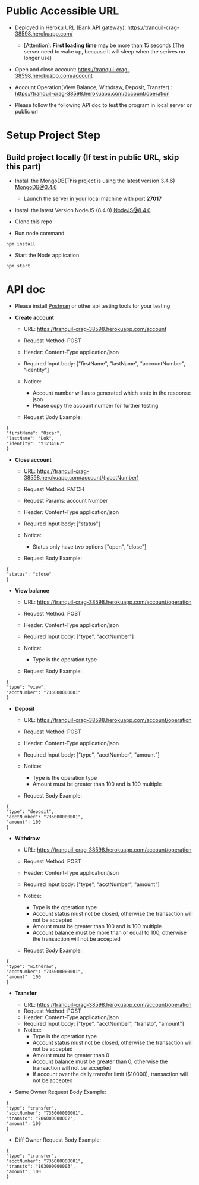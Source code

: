Public Accessible URL
=====================

- Deployed in Heroku URL (Bank API gateway): https://tranquil-crag-38598.herokuapp.com/
    - [Attention]: **First loading time** may be more than 15 seconds (The server need to wake up, because it will sleep when the serives no longer use)

- Open and close account: https://tranquil-crag-38598.herokuapp.com/account

- Account Operation(View Balance, Withdraw, Deposit, Transfer) : https://tranquil-crag-38598.herokuapp.com/account/operation

- Please follow the following API doc to test the program in local server or public url

Setup Project Step
===================================

Build project locally (If test in public URL, skip this part)
-------------------------------------------------------------
- Install the MongoDB(This project is using the latest version 3.4.6) [MongoDB@3.4.6](https://www.mongodb.com/download-center?jmp=homepage#community)
    - Launch the server in your local machine with port **27017**

- Install the latest Version NodeJS (8.4.0) [NodeJS@8.4.0](https://nodejs.org/en/)

- Clone this repo

- Run node command
```
npm install
```

- Start the Node application
```
npm start
```

API doc 
=======

- Please install [Postman](https://www.getpostman.com/) or other api testing tools for your testing

- **Create account**
    - URL: https://tranquil-crag-38598.herokuapp.com/account
    - Request Method: POST
    - Header: Content-Type application/json
    - Required Input body: ["firstName", "lastName", "accountNumber", "identity"]
    - Notice:
        - Account number will auto generated which state in the response json
        - Please copy the account number for further testing 

    - Request Body Example:
```
{
"firstName": "Oscar",
"lastName":	"Lok",
"identity": "Y1234567"
}
```

- **Close account**
    - URL: https://tranquil-crag-38598.herokuapp.com/account/(:acctNumber)
    - Request Method: PATCH
    - Request Params: account Number
    - Header: Content-Type application/json
    - Required Input body: ["status"] 
    - Notice:
        - Status only have two options ["open", "close"]

    - Request Body Example:
```
{
"status": "close"
}
```

- **View balance**
    - URL: https://tranquil-crag-38598.herokuapp.com/account/operation
    - Request Method: POST
    - Header: Content-Type application/json
    - Required Input body: ["type", "acctNumber"] 
    - Notice:
        - Type is the operation type

    - Request Body Example:
```
{
"type": "view",
"acctNumber": "735000000001"
}
```

- **Deposit**
    - URL: https://tranquil-crag-38598.herokuapp.com/account/operation
    - Request Method: POST
    - Header: Content-Type application/json
    - Required Input body: ["type", "acctNumber", "amount"] 
    - Notice:
        - Type is the operation type
        - Amount must be greater than 100 and is 100 multiple

    - Request Body Example:
```
{
"type": "deposit",
"acctNumber": "735000000001",
"amount": 100
}
```

- **Withdraw**
    - URL: https://tranquil-crag-38598.herokuapp.com/account/operation
    - Request Method: POST
    - Header: Content-Type application/json
    - Required Input body: ["type", "acctNumber", "amount"] 
    - Notice:
        - Type is the operation type
        - Account status must not be closed, otherwise the transaction will not be accepted
        - Amount must be greater than 100 and is 100 multiple
        - Account balance must be more than or equal to 100, otherwise the transaction will not be accepted

    - Request Body Example:
```
{
"type": "withdraw",
"acctNumber": "735000000001",
"amount": 100
}
```

- **Transfer**
    - URL: https://tranquil-crag-38598.herokuapp.com/account/operation
    - Request Method: POST
    - Header: Content-Type application/json
    - Required Input body: ["type", "acctNumber", "transto", "amount"] 
    - Notice:
        - Type is the operation type
        - Account status must not be closed, otherwise the transaction will not be accepted
        - Amount must be greater than 0
        - Account balance must be greater than 0, otherwise the transaction will not be accepted
        - If account over the daily transfer limit ($10000), transaction will not be accepted

- Same Owner Request Body Example:
```
{
"type": "transfer",
"acctNumber": "735000000001",
"transto": "286000000002",
"amount": 100
}
```

- Diff Owner Request Body Example:
```
{
"type": "transfer",
"acctNumber": "735000000001",
"transto": "103000000003",
"amount": 100
}
```